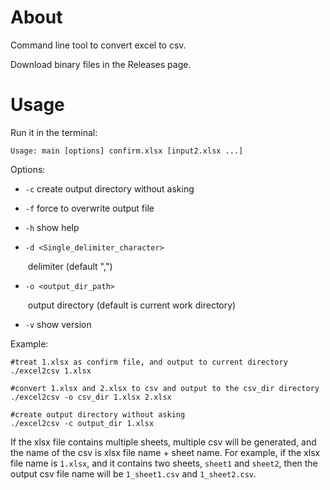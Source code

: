 # About

Command line tool to convert excel to csv.

Download binary files in the Releases page.

# Usage

Run it in the terminal:

```shell
Usage: main [options] confirm.xlsx [input2.xlsx ...]
```


Options:

- `-c`		create output directory without asking

- `-f`		force to overwrite output file

- `-h`		show help

- `-d <Single_delimiter_character>`

  ​			delimiter (default ",")

- `-o <output_dir_path>`

  ​			output directory (default is current work directory)

- `-v`        show version

Example:

```shell
#treat 1.xlsx as confirm file, and output to current directory
./excel2csv 1.xlsx

#convert 1.xlsx and 2.xlsx to csv and output to the csv_dir directory
./excel2csv -o csv_dir 1.xlsx 2.xlsx

#create output directory without asking
./excel2csv -c output_dir 1.xlsx
```

If the xlsx file contains multiple sheets, multiple csv will be generated, and the name of the csv is xlsx file name + sheet name. For example, if the xlsx file name is `1.xlsx`, and it contains two sheets, `sheet1` and `sheet2`, then the output csv file name will be `1_sheet1.csv` and `1_sheet2.csv`. 